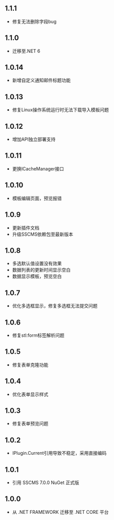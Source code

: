 ## 1.1.1
* 修复无法删除字段bug

## 1.1.0
* 迁移至.NET 6

## 1.0.14
* 新增自定义通知邮件标题功能

## 1.0.13
* 修复Linux操作系统运行时无法下载导入模板问题

## 1.0.12
* 增加API独立部署支持

## 1.0.11
* 更换ICacheManager接口

## 1.0.10
* 模板编辑页面，预览报错

## 1.0.9
* 更新插件文档
* 升级SSCMS依赖包至最新版本

## 1.0.8
* 多选默认值设置没有效果
* 数据列表的更新时间显示空白
* 数据显示模板，预览空白

## 1.0.7
* 优化多选框显示，修复多选框无法提交问题

## 1.0.6
* 修复stl:form标签解析问题

## 1.0.5
* 修复表单克隆功能

## 1.0.4
* 优化表单显示样式

## 1.0.3
* 修复表单预览问题

## 1.0.2
* IPlugin.Current引用导致不稳定，采用直接编码

## 1.0.1
* 引用 SSCMS 7.0.0 NuGet 正式版

## 1.0.0
* 从 .NET FRAMEWORK 迁移至 .NET CORE 平台